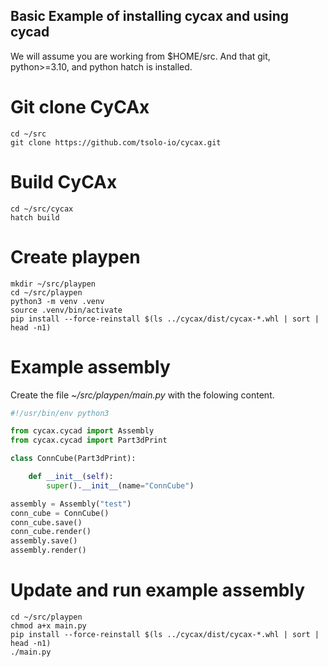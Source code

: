 
Basic Example of installing cycax and using cycad
-------------------------------------------------

We will assume you are working from $HOME/src. And that git, python>=3.10, and python hatch is installed.

Git clone CyCAx
===============

```
cd ~/src
git clone https://github.com/tsolo-io/cycax.git
```

Build CyCAx
===========
```
cd ~/src/cycax
hatch build
```

Create playpen
==============

```
mkdir ~/src/playpen
cd ~/src/playpen
python3 -m venv .venv
source .venv/bin/activate
pip install --force-reinstall $(ls ../cycax/dist/cycax-*.whl | sort | head -n1)
```

Example assembly
================

Create the file *~/src/playpen/main.py* with the folowing content.

``` py
#!/usr/bin/env python3

from cycax.cycad import Assembly
from cycax.cycad import Part3dPrint

class ConnCube(Part3dPrint):

    def __init__(self):
        super().__init__(name="ConnCube")

assembly = Assembly("test")
conn_cube = ConnCube()
conn_cube.save()
conn_cube.render()
assembly.save()
assembly.render()
```

Update and run example assembly
===============================

```
cd ~/src/playpen
chmod a+x main.py
pip install --force-reinstall $(ls ../cycax/dist/cycax-*.whl | sort | head -n1)
./main.py
```

